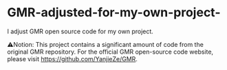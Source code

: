 # GMR-adjusted-for-my-own-project-

I adjust GMR open source code for my own project.

⚠️Notion: This project contains a significant amount of code from the original GMR repository. For the official GMR open-source code website, please visit https://github.com/YanjieZe/GMR.
